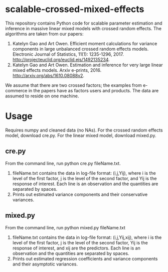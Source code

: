 # scalable-crossed-mixed-effects

This repository contains Python code for scalable parameter estimation and inference in massive linear mixed models with crossed random effects. 
The algorithms are taken from our papers:
1. Katelyn Gao and Art Owen. Efficient moment calculations for variance components in large unbalanced crossed random effects models. Electronic Journal of Statistics, 11(1): 1235-1296, 2017. http://projecteuclid.org/euclid.ejs/1492135234.
2. Katelyn Gao and Art Owen. Estimation and inference for very large linear mixed effects models. Arxiv e-prints, 2016. http://arxiv.org/abs/1610.08088v2.

We assume that there are two crossed factors; the examples from e-commerce in the papers have as factors users and products.
The data are assumed to reside on one machine.

# Usage

Requires numpy and cleaned data (no NAs).
For the crossed random effects model, download cre.py. For the linear mixed model, download mixed.py.

## cre.py

From the command line, run python cre.py fileName.txt.
1. fileName.txt contains the data in log-file format: (i,j,Yij), where i is the level of the first factor, j is the level of the second factor, and Yij is the response of interest. Each line is an observation and the quantities are separated by spaces. 
2. Prints out estimated variance components and their conservative variances.

## mixed.py

From the command line, run python mixed.py fileName.txt
1. fileName.txt contains the data in log-file format: (i,j,Yij,xij), where i is the level of the first factor, j is the level of the second factor, Yij is the response of interest, and xij are the predictors. Each line is an observation and the quantities are separated by spaces.
2. Prints out estimated regression coefficients and variance components and their asymptotic variances. 
